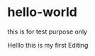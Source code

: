 # hello-world
this is for test purpose only


Helllo this is my first Editing 

<?php 
echo 'Here is the php code for testing';
?>
